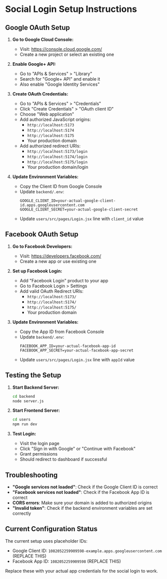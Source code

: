 # Social Login Setup Instructions

## Google OAuth Setup

1. **Go to Google Cloud Console:**
   - Visit: https://console.cloud.google.com/
   - Create a new project or select an existing one

2. **Enable Google+ API:**
   - Go to "APIs & Services" > "Library"
   - Search for "Google+ API" and enable it
   - Also enable "Google Identity Services"

3. **Create OAuth Credentials:**
   - Go to "APIs & Services" > "Credentials"
   - Click "Create Credentials" > "OAuth client ID"
   - Choose "Web application"
   - Add authorized JavaScript origins:
     - `http://localhost:5173`
     - `http://localhost:5174`
     - `http://localhost:5175`
     - Your production domain
   - Add authorized redirect URIs:
     - `http://localhost:5173/login`
     - `http://localhost:5174/login`
     - `http://localhost:5175/login`
     - Your production domain/login

4. **Update Environment Variables:**
   - Copy the Client ID from Google Console
   - Update `backend/.env`:
     ```
     GOOGLE_CLIENT_ID=your-actual-google-client-id.apps.googleusercontent.com
     GOOGLE_CLIENT_SECRET=your-actual-google-client-secret
     ```
   - Update `users/src/pages/Login.jsx` line with `client_id` value

## Facebook OAuth Setup

1. **Go to Facebook Developers:**
   - Visit: https://developers.facebook.com/
   - Create a new app or use existing one

2. **Set up Facebook Login:**
   - Add "Facebook Login" product to your app
   - Go to Facebook Login > Settings
   - Add valid OAuth Redirect URIs:
     - `http://localhost:5173/`
     - `http://localhost:5174/`
     - `http://localhost:5175/`
     - Your production domain

3. **Update Environment Variables:**
   - Copy the App ID from Facebook Console
   - Update `backend/.env`:
     ```
     FACEBOOK_APP_ID=your-actual-facebook-app-id
     FACEBOOK_APP_SECRET=your-actual-facebook-app-secret
     ```
   - Update `users/src/pages/Login.jsx` line with `appId` value

## Testing the Setup

1. **Start Backend Server:**
   ```bash
   cd backend
   node server.js
   ```

2. **Start Frontend Server:**
   ```bash
   cd users
   npm run dev
   ```

3. **Test Login:**
   - Visit the login page
   - Click "Sign in with Google" or "Continue with Facebook"
   - Grant permissions
   - Should redirect to dashboard if successful

## Troubleshooting

- **"Google services not loaded"**: Check if the Google Client ID is correct
- **"Facebook services not loaded"**: Check if the Facebook App ID is correct
- **CORS errors**: Make sure your domain is added to authorized origins
- **"Invalid token"**: Check if the backend environment variables are set correctly

## Current Configuration Status

The current setup uses placeholder IDs:
- Google Client ID: `1082052259909598-example.apps.googleusercontent.com` (REPLACE THIS)
- Facebook App ID: `1082052259909598` (REPLACE THIS)

Replace these with your actual app credentials for the social login to work.